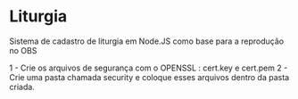 # Liturgia

Sistema de cadastro de liturgia em Node.JS como base para a reprodução no OBS

1 - Crie os arquivos de segurança com o OPENSSL : cert.key e cert.pem
2 - Crie uma pasta chamada security e coloque esses arquivos dentro da pasta criada. 
